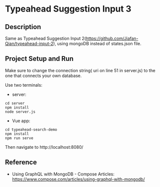 # Typeahead Suggestion Input 3

## Description
Same as Typeahead Suggestion Input 2(https://github.com/Jiafan-Qian/typeahead-input-2), using mongoDB instead of states.json file.

## Project Setup and Run
Make sure to change the connection string( uri on line 51 in server.js) to the one that connects your own database.

Use two terminals:

* server:
```
cd server
npm install
node server.js
```

* Vue app:
```
cd typeahead-search-demo
npm install
npm run serve
```
Then navigate to http://localhost:8080/

## Reference
* Using GraphQL with MongoDB - Compose Articles: https://www.compose.com/articles/using-graphql-with-mongodb/